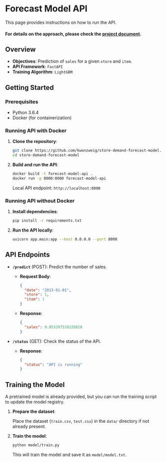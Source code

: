 
# Forecast Model API

This page provides instructions on how to run the API.

#### For details on the approach, please check the [project document](https://salt-cylinder-2c5.notion.site/Store-Demand-Forecasting-Model-API-1b87af2eb0314353bdde03df9583a765?pvs=4).

## Overview
- **Objectives**: Prediction of `sales` for a given `store` and `item`.
- **API Framework**: `FastAPI`
- **Training Algorithm**: `LightGBM`

## Getting Started

### Prerequisites
- Python 3.6.4
- Docker (for containerization)

### Running API with Docker

1. **Clone the repository**:
   ```bash
   git clone https://github.com/kwonzweig/store-demand-forecast-model.git
   cd store-demand-forecast-model
   ```

2. **Build and run the API**:
   ```bash
   docker build -t forecast-model-api .
   docker run -p 8000:8000 forecast-model-api
   ```

   Local API endpoint: `http://localhost:8000`

### Running API without Docker

1. **Install dependencies**:
   ```bash
   pip install -r requirements.txt
   ```

2. **Run the API locally**:
   ```bash
   uvicorn app.main:app --host 0.0.0.0 --port 8000
   ```

## API Endpoints

- **`/predict`** (POST): Predict the number of sales.
  - **Request Body**:
    ```json
    {
      "date": "2013-01-01",
      "store": 1,
      "item": 1
    }
    ```
  - **Response**:
    ```json
    {
      "sales": 9.053297510226828
    }
    ```

- **`/status`** (GET): Check the status of the API.
  - **Response**:
    ```json
    {
      "status": "API is running"
    }
    ```

## Training the Model

A pretrained model is already provided, but you can run the training script to update the model registry.

1. **Prepare the dataset**:

   Place the dataset (`train.csv`, `test.csv`) in the `data/` directory if not already present.

2. **Train the model**:
   ```bash
   python model/train.py
   ```
   This will train the model and save it as `model/model.txt`.
